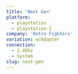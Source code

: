 ```yaml
---
title: 'Next Gen'
platform:
  - playstation
  - playstation-2
company: 'Retro Fighters'
variation: w/Adapter
connection:
  - 2.4Ghz
  - System
slug: next-gen
---
```

